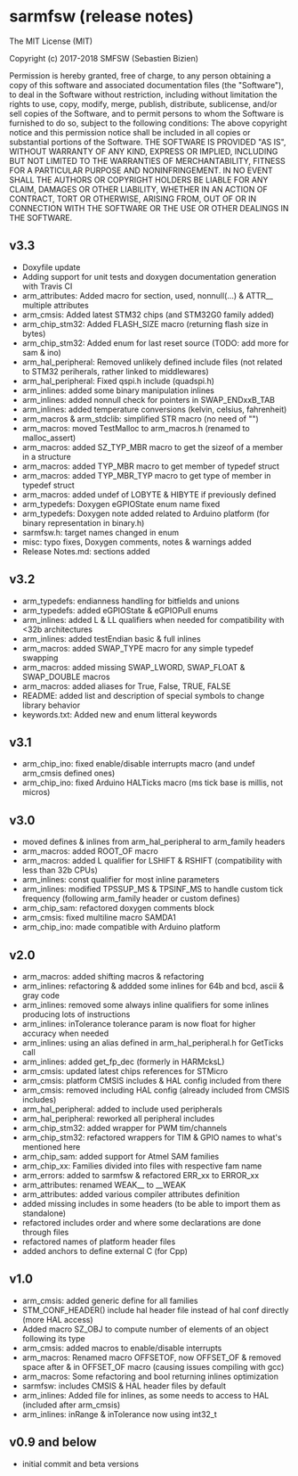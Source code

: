 # sarmfsw (release notes)

The MIT License (MIT)

Copyright (c) 2017-2018 SMFSW (Sebastien Bizien)

Permission is hereby granted, free of charge, to any person obtaining a copy
of this software and associated documentation files (the "Software"), to deal
in the Software without restriction, including without limitation the rights
to use, copy, modify, merge, publish, distribute, sublicense, and/or sell
copies of the Software, and to permit persons to whom the Software is
furnished to do so, subject to the following conditions:
The above copyright notice and this permission notice shall be included in all
copies or substantial portions of the Software.
THE SOFTWARE IS PROVIDED "AS IS", WITHOUT WARRANTY OF ANY KIND, EXPRESS OR
IMPLIED, INCLUDING BUT NOT LIMITED TO THE WARRANTIES OF MERCHANTABILITY,
FITNESS FOR A PARTICULAR PURPOSE AND NONINFRINGEMENT. IN NO EVENT SHALL THE
AUTHORS OR COPYRIGHT HOLDERS BE LIABLE FOR ANY CLAIM, DAMAGES OR OTHER
LIABILITY, WHETHER IN AN ACTION OF CONTRACT, TORT OR OTHERWISE, ARISING FROM,
OUT OF OR IN CONNECTION WITH THE SOFTWARE OR THE USE OR OTHER DEALINGS IN THE
SOFTWARE.

## v3.3

* Doxyfile update
* Adding support for unit tests and doxygen documentation generation with Travis CI
* arm_attributes: Added macro for section, used, nonnull(...) & ATTR__ multiple attributes
* arm_cmsis: Added latest STM32 chips (and STM32G0 family added)
* arm_chip_stm32: Added FLASH_SIZE macro (returning flash size in bytes) 
* arm_chip_stm32: Added enum for last reset source (TODO: add more for sam & ino)
* arm_hal_peripheral: Removed unlikely defined include files (not related to STM32 periherals, rather linked to middlewares)
* arm_hal_peripheral: Fixed qspi.h include (quadspi.h)
* arm_inlines: added some binary manipulation inlines
* arm_inlines: added nonnull check for pointers in SWAP_ENDxxB_TAB
* arm_inlines: added temperature conversions (kelvin, celsius, fahrenheit)
* arm_macros & arm_stdclib: simplified STR macro (no need of "")
* arm_macros: moved TestMalloc to arm_macros.h (renamed to malloc_assert)
* arm_macros: added SZ_TYP_MBR macro to get the sizeof of a member in a structure
* arm_macros: added TYP_MBR macro to get member of typedef struct
* arm_macros: added TYP_MBR_TYP macro to get type of member in typedef struct
* arm_macros: added undef of LOBYTE & HIBYTE if previously defined
* arm_typedefs: Doxygen eGPIOState enum name fixed
* arm_typedefs: Doxygen note added related to Arduino platform (for binary representation in binary.h)
* sarmfsw.h: target names changed in enum
* misc: typo fixes, Doxygen comments, notes & warnings added
* Release Notes.md: sections added

## v3.2

* arm_typedefs: endianness handling for bitfields and unions
* arm_typedefs: added eGPIOState & eGPIOPull enums
* arm_inlines: added L & LL qualifiers when needed for compatibility with <32b architectures
* arm_inlines: added testEndian basic & full inlines
* arm_macros: added SWAP_TYPE macro for any simple typedef swapping
* arm_macros: added missing SWAP_LWORD, SWAP_FLOAT & SWAP_DOUBLE macros
* arm_macros: added aliases for True, False, TRUE, FALSE
* README: added list and description of special symbols to change library behavior
* keywords.txt: Added new and enum litteral keywords

## v3.1

* arm_chip_ino: fixed enable/disable interrupts macro (and undef arm_cmsis defined ones)
* arm_chip_ino: fixed Arduino HALTicks macro (ms tick base is millis, not micros)

## v3.0

* moved defines & inlines from arm_hal_peripheral to arm_family headers
* arm_macros: added ROOT_OF macro
* arm_macros: added L qualifier for LSHIFT & RSHIFT (compatibility with less than 32b CPUs)
* arm_inlines: const qualifier for most inline parameters
* arm_inlines: modified TPSSUP_MS & TPSINF_MS to handle custom tick frequency (following arm_family header or custom defines)
* arm_chip_sam: refactored doxygen comments block
* arm_cmsis: fixed multiline macro SAMDA1
* arm_chip_ino: made compatible with Arduino platform

## v2.0

* arm_macros: added shifting macros & refactoring
* arm_inlines: refactoring & addded some inlines for 64b and bcd, ascii & gray code
* arm_inlines: removed some always inline qualifiers for some inlines producing lots of instructions
* arm_inlines: inTolerance tolerance param is now float for higher accuracy when needed
* arm_inlines: using an alias defined in arm_hal_peripheral.h for GetTicks call
* arm_inlines: added get_fp_dec (formerly in HARMcksL)
* arm_cmsis: updated latest chips references for STMicro
* arm_cmsis: platform CMSIS includes & HAL config included from there
* arm_cmsis: removed including HAL config (already included from CMSIS includes)
* arm_hal_peripheral: added to include used peripherals
* arm_hal_peripheral: reworked all peripheral includes
* arm_chip_stm32: added wrapper for PWM tim/channels
* arm_chip_stm32: refactored wrappers for TIM & GPIO names to what's mentioned here
* arm_chip_sam: added support for Atmel SAM families
* arm_chip_xx: Families divided into files with respective fam name
* arm_errors: added to sarmfsw & refactored ERR_xx to ERROR_xx
* arm_attributes: renamed WEAK__ to __WEAK
* arm_attributes: added various compiler attributes definition
* added missing includes in some headers (to be able to import them as standalone)
* refactored includes order and where some declarations are done through files
* refactored names of platform header files
* added anchors to define external C (for Cpp)

## v1.0

* arm_cmsis: added generic define for all families
* STM\_CONF\_HEADER() include hal header file instead of hal conf directly (more HAL access)
* Added macro SZ_OBJ to compute number of elements of an object following its type
* arm_cmsis: added macros to enable/disable interrupts
* arm_macros: Renamed macro OFFSETOF, now OFFSET_OF & removed space after & in OFFSET_OF macro (causing issues compiling with gcc)
* arm_macros: Some refactoring and bool returning inlines optimization
* sarmfsw: includes CMSIS & HAL header files by default
* arm_inlines: Added file for inlines, as some needs to access to HAL (included after arm_cmsis)
* arm_inlines: inRange & inTolerance now using int32_t

## v0.9 and below

* initial commit and beta versions
